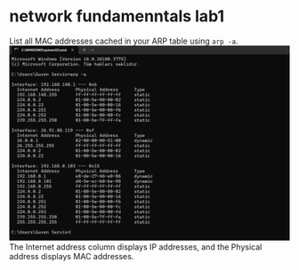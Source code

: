 # network fundamenntals lab1
List all MAC addresses cached in your ARP table using `arp -a`.
![alt text](https://github.com/saabir00/networklab1sabir/blob/main/maccc.png)
The Internet address column displays IP addresses, and the Physical address displays MAC addresses.
